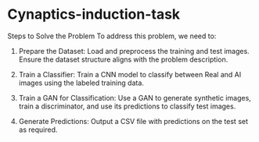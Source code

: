 # Cynaptics-induction-task

Steps to Solve the Problem
To address this problem, we need to:

1) Prepare the Dataset:
Load and preprocess the training and test images.
Ensure the dataset structure aligns with the problem description.

2) Train a Classifier:
Train a CNN model to classify between Real and AI images using the labeled training data.

3) Train a GAN for Classification:
Use a GAN to generate synthetic images, train a discriminator, and use its predictions to classify test images.

4) Generate Predictions:
Output a CSV file with predictions on the test set as required.
